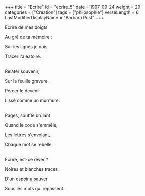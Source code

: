 +++
title = "Ecrire"
id = "ecrire_5"
date = 1997-09-24
weight = 29
categories = ["Création"]
tags = ["philosophie"]
verseLength = 6
LastModifierDisplayName = "Barbara Post"
+++

Ecrire de mes doigts

Au gré de ta mémoire :

Sur les lignes je dois

Tracer l'aléatoire.

 \
Relater souvenir,

Sur la feuille gravure,

Percer le devenir

Lissé comme un murmure.

 \
Pages, souffle brûlant

Quand le code s'emmêle,

Les lettres s'envolant,

Chaque mot se rebelle.

 \
Ecrire, est-ce rêver ?

Noires et blanches traces

D'un espoir à sauver

Sous les mots qui repassent.
